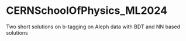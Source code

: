 # CERNSchoolOfPhysics_ML2024
Two short solutions on b-tagging on Aleph data with BDT and NN based solutions
